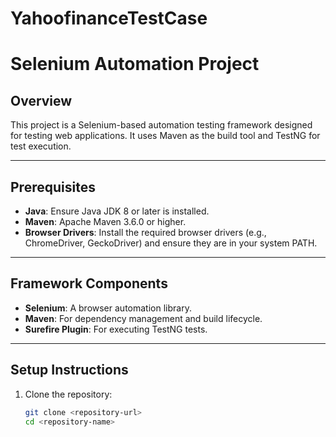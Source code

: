 # YahoofinanceTestCase


# Selenium Automation Project

## Overview
This project is a Selenium-based automation testing framework designed for testing web applications. It uses Maven as the build tool and TestNG for test execution.

---

## Prerequisites
- **Java**: Ensure Java JDK 8 or later is installed.
- **Maven**: Apache Maven 3.6.0 or higher.
- **Browser Drivers**: Install the required browser drivers (e.g., ChromeDriver, GeckoDriver) and ensure they are in your system PATH.

---

## Framework Components
- **Selenium**: A browser automation library.
- **Maven**: For dependency management and build lifecycle.
- **Surefire Plugin**: For executing TestNG tests.

---

## Setup Instructions
1. Clone the repository:
   ```bash
   git clone <repository-url>
   cd <repository-name>
